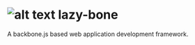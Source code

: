 ![alt text](https://raw.github.com/breakds/lazy-bone/master/logo/lazy-bone-small.png "lazy-bone") lazy-bone
======
A backbone.js based web application development framework.


